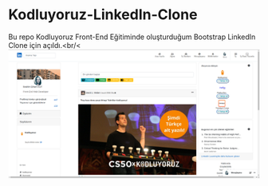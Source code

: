 # Kodluyoruz-LinkedIn-Clone
Bu repo Kodluyoruz Front-End Eğitiminde oluşturduğum Bootstrap LinkedIn Clone için açıldı.<br/<<br/>
<img src="https://github.com/ibrahimethemkot/Kodluyoruz-LinkedIn-Clone/blob/main/Ekran_Goruntusu.png">
